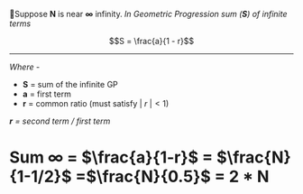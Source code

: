  📌Suppose **N** is near **∞** infinity. 
*In Geometric Progression sum (**S**) of infinite terms*

$$S = \frac{a}{1 - r}$$

---
*Where* -
- **S** = sum of the infinite GP
- **a** = first term
- **r** = common ratio (must satisfy $| \ r \ | < 1$)

***r** = second term / first term*
# Sum ∞ = $\frac{a}{1-r}$ = $\frac{N}{1-1/2}$ =$\frac{N}{0.5}$ = 2 * N